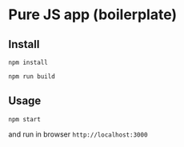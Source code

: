 # Pure JS app (boilerplate)

Install
---

`npm install`

`npm run build`



Usage
---

`npm start`

and run in browser `http://localhost:3000`
